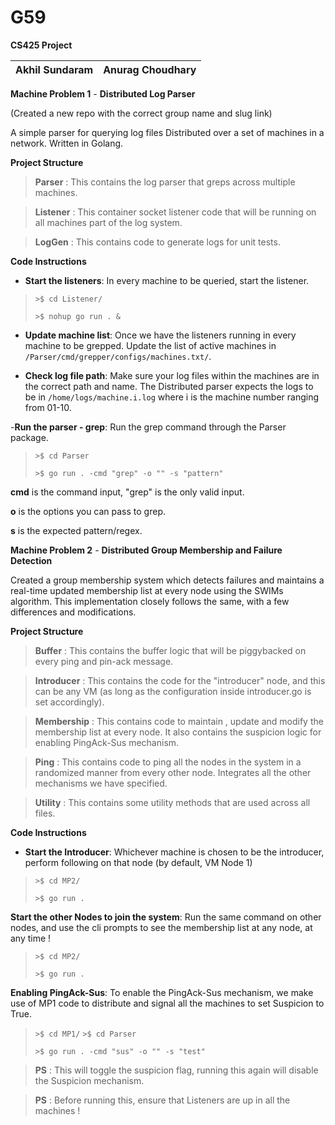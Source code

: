 # G59

**CS425 Project** 

| Akhil Sundaram  | Anurag Choudhary  |
| ------ | ------ |


**Machine Problem 1** - **Distributed Log Parser**

(Created a new repo with the correct group name and slug link)

A simple parser for querying log files Distributed over a set of machines in a network. Written in Golang.


**Project Structure**

>**Parser** :
> This contains the log parser that greps across multiple machines.

>**Listener** : 
> This container socket listener code that will be running on all machines part of the log system.

>**LogGen** : 
> This contains code to generate logs for unit tests.


**Code Instructions**


- **Start the listeners**: In every machine to be queried, start the listener.

>`>$ cd Listener/`
>
>`>$ nohup go run . &`

- **Update machine list**: Once we have the listeners running in every machine to be grepped. Update the list of active machines in `/Parser/cmd/grepper/configs/machines.txt/`.

- **Check log file path**: Make sure your log files within the machines are in the correct path and name. The Distributed parser expects the logs to be in `/home/logs/machine.i.log` where i is the machine number ranging from 01-10.

-**Run the parser - grep**: Run the grep command through the Parser package. 

> `>$ cd Parser`
>
>`>$ go run . -cmd "grep" -o "" -s "pattern"`

**cmd** is the command input, "grep" is the only valid input.

**o** is the options you can pass to grep.

**s** is the expected pattern/regex.


**Machine Problem 2** - **Distributed Group Membership and Failure Detection**


Created a group membership system which detects failures and maintains a real-time updated membership list at every node using the SWIMs algorithm. This implementation closely follows the same, with a few differences and modifications. 


**Project Structure**


>**Buffer** :
> This contains the buffer logic that will be piggybacked on every ping and pin-ack message.


>**Introducer** : 
> This contains the code for the "introducer" node, and this can be any VM (as long as the configuration inside introducer.go is set accordingly).


>**Membership** : 
> This contains code to maintain , update and modify the membership list at every node. It also contains the suspicion logic for enabling PingAck-Sus mechanism.


>**Ping** :
>This contains code to ping all the nodes in the system in a randomized manner from every other node. Integrates all the other mechanisms we have specified.


>**Utility** :
>This contains some utility methods that are used across all files.


**Code Instructions**


- **Start the Introducer**: Whichever machine is chosen to be the introducer, perform following on that node (by default, VM Node 1)


>`>$ cd MP2/`
>
>`>$ go run .`


**Start the other Nodes to join the system**: Run the same command on other nodes, and use the cli prompts to see the membership list at any node, at any time !


>`>$ cd MP2/`
>
>`>$ go run .`



**Enabling PingAck-Sus**: To enable the PingAck-Sus mechanism, we make use of MP1 code to distribute and signal all the machines to set Suspicion to True. 


> `>$ cd MP1/`
> `>$ cd Parser`
>
>`>$ go run . -cmd "sus" -o "" -s "test"`



>**PS** : This will toggle the suspicion flag, running this again will disable the Suspicion mechanism.


>**PS** : Before running this, ensure that Listeners are up in all the machines ! 





